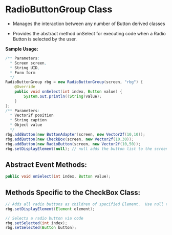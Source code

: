 RadioButtonGroup Class
======================

-   Manages the interaction between any number of Button derived classes

-   Provides the abstract method onSelect for executing code when a
    Radio Button is selected by the user.

**Sample Usage:**

```java
/** Parameters:
  * Screen screen,
  * String UID,
  * Form form
  */
RadioButtonGroup rbg = new RadioButtonGroup(screen, "rbg") {
    @Override
    public void onSelect(int index, Button value) {
        System.out.println((String)value);
    }
};
/** Parameters:
  * Vector2f position
  * String caption
  * Object value
  */
rbg.addButton(new ButtonAdapter(screen, new Vector2f(10,10));
rbg.addButton(new CheckBox(screen, new Vector2f(10,30));
rbg.addButton(new RadioButton(screen, new Vector2f(10,50));
rbg.setDisplayElement(null); // null adds the button list to the screen layer
```

Abstract Event Methods:
-----------------------

```java
public void onSelect(int index, Button value);
```

Methods Specific to the CheckBox Class:
---------------------------------------

```java
// Adds all radio buttons as children of specified Element.  Use null to add to screen
rbg.setDisplayElement(Element element);

// Selects a radio button via code
rbg.setSelected(int index);
rbg.setSelected(Button button);
```
